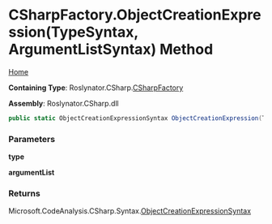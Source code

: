 # CSharpFactory\.ObjectCreationExpression\(TypeSyntax, ArgumentListSyntax\) Method

[Home](../../../../README.md)

**Containing Type**: Roslynator\.CSharp\.[CSharpFactory](../README.md)

**Assembly**: Roslynator\.CSharp\.dll

```csharp
public static ObjectCreationExpressionSyntax ObjectCreationExpression(TypeSyntax type, ArgumentListSyntax argumentList)
```

### Parameters

**type**

**argumentList**

### Returns

Microsoft\.CodeAnalysis\.CSharp\.Syntax\.[ObjectCreationExpressionSyntax](https://docs.microsoft.com/en-us/dotnet/api/microsoft.codeanalysis.csharp.syntax.objectcreationexpressionsyntax)


